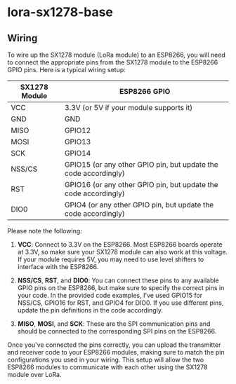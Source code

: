 # lora-sx1278-base

## Wiring

To wire up the SX1278 module (LoRa module) to an ESP8266, you will need to connect the appropriate pins from the SX1278 module to the ESP8266 GPIO pins. Here is a typical wiring setup:

**SX1278 Module** | **ESP8266 GPIO**
--- | ---
VCC | 3.3V (or 5V if your module supports it)
GND | GND
MISO | GPIO12
MOSI | GPIO13
SCK | GPIO14
NSS/CS | GPIO15 (or any other GPIO pin, but update the code accordingly)
RST | GPIO16 (or any other GPIO pin, but update the code accordingly)
DIO0 | GPIO4 (or any other GPIO pin, but update the code accordingly)

Please note the following:

1. **VCC**: Connect to 3.3V on the ESP8266. Most ESP8266 boards operate at 3.3V, so make sure your SX1278 module can also work at this voltage. If your module requires 5V, you may need to use level shifters to interface with the ESP8266.

2. **NSS/CS**, **RST**, and **DIO0**: You can connect these pins to any available GPIO pins on the ESP8266, but make sure to specify the correct pins in your code. In the provided code examples, I've used GPIO15 for NSS/CS, GPIO16 for RST, and GPIO4 for DIO0. If you use different pins, update the pin definitions in the code accordingly.

3. **MISO**, **MOSI**, and **SCK**: These are the SPI communication pins and should be connected to the corresponding SPI pins on the ESP8266.

Once you've connected the pins correctly, you can upload the transmitter and receiver code to your ESP8266 modules, making sure to match the pin configurations you used in your wiring. This setup will allow the two ESP8266 modules to communicate with each other using the SX1278 module over LoRa.


